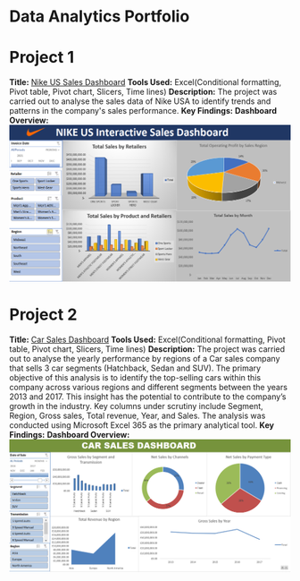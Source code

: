 # Data Analytics Portfolio
# Project 1
**Title:** [Nike US Sales Dashboard](https://github.com/Buchimaife/Buchimaife.github.io/blob/main/NIKE%20DASHBOARDAdvanced-Pivot-Start_v2.xlsx)
**Tools Used:** Excel(Conditional formatting, Pivot table, Pivot chart, Slicers, Time lines)
**Description:** The project was carried out to analyse the sales data of Nike USA to identify trends and patterns in the company's sales performance.
**Key Findings:** 
**Dashboard Overview:**
![Nikedashboard](Nikedashboard.PNG)

# Project 2
**Title:** [Car Sales Dashboard](https://github.com/Buchimaife/Buchimaife.github.io/blob/main/CAR%20SALES%20DASHBOARD.xlsx)
**Tools Used:** Excel(Conditional formatting, Pivot table, Pivot chart, Slicers, Time lines)
**Description:** The project was carried out to analyse the yearly performance by regions of a Car sales company that sells 3 car segments (Hatchback, Sedan and SUV).
The primary objective of this analysis is to identify the top-selling cars within this company across various regions and different segments between the years 2013 and 2017. This insight has the potential to contribute to the company’s growth in the industry.
Key columns under scrutiny include Segment, Region, Gross sales, Total revenue, Year, and Sales. The analysis was conducted using Microsoft Excel 365 as the primary analytical tool.
**Key Findings:** 
**Dashboard Overview:**
![Carsales.PNG](Carsales.PNG)



